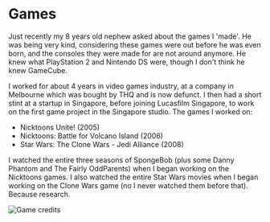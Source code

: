# Games

Just recently my 8 years old nephew asked about the games I 'made'. He was
being very kind, considering these games were out before he was even born,
and the consoles they were made for are not around anymore. He knew what
PlayStation 2 and Nintendo DS were, though I don't think he knew GameCube.

I worked for about 4 years in video games industry, at a company in Melbourne
which was bought by THQ and is now defunct. I then had a short stint at a 
startup in Singapore, before joining Lucasfilm Singapore, to work on the first 
game project in the Singapore studio. The games I worked on:

- Nicktoons Unite! (2005)
- Nicktoons: Battle for Volcano Island (2006)
- Star Wars: The Clone Wars - Jedi Alliance (2008)

I watched the entire three seasons of SpongeBob (plus some Danny Phantom
and The Fairly OddParents) when I began working on the Nicktoons games.
I also watched the entire Star Wars movies when I began working on the Clone
Wars game (no I never watched them before that). Because research.

![Game credits](/img/games.png)

<!-- ![Nicktoons Unite!](/img/nicktoons_unite.jpg)
![Nicktoons Battle for Volcano Island](/img/nicktoons_volcano.png)
![The Clone Wars - Jedi Alliance](/img/clonewars.jpg) -->
